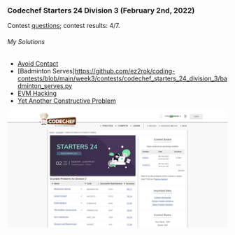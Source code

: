 ### Codechef Starters 24 Division 3 (February 2nd, 2022)
Contest [questions](https://www.codechef.com/START24C?order=desc&sortBy=successful_submissions 'Link to Contest Questions'); 
contest results: 4/7.

###### My Solutions
* [Avoid Contact](https://github.com/ez2rok/coding-contests/blob/main/week3/contests/codechef_starters_24_division_3/avoid_contact.py)
* [Badminton Serves]https://github.com/ez2rok/coding-contests/blob/main/week3/contests/codechef_starters_24_division_3/badminton_serves.py
* [EVM Hacking](https://github.com/ez2rok/coding-contests/blob/main/week3/contests/codechef_starters_24_division_3/evm_hacking.py)
* [Yet Another Constructive Problem](https://github.com/ez2rok/coding-contests/blob/main/week3/contests/codechef_starters_24_division_3/yet_another_constructive_problem.py)

<img src="codechef_starters_24_division_3.png" alt="Screenshot of my contest results." width="800"/>

